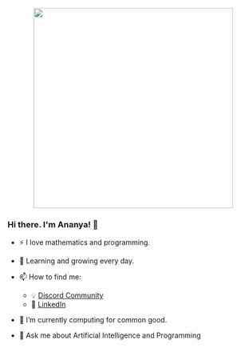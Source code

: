 <p align="center">
  <img src="https://media.giphy.com/media/NgurY1o4z080Jfoyzw/giphy.gif" width="400" height="400">
</p>


### Hi there. I'm Ananya! 👋

- :zap: I love mathematics and programming.
- 🌱 Learning and growing every day.
- 📫 How to find me: 
  - :bulb: [Discord Community](https://discord.gg/anaxkam)
  - :office: [LinkedIn](https://www.linkedin.com/in/ananyakamboj/)

- 🔭 I’m currently computing for common good.
- 💬 Ask me about Artificial Intelligence and Programming

